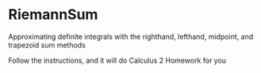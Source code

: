 # RiemannSum
Approximating definite integrals with the righthand, lefthand, midpoint, and trapezoid sum methods

Follow the instructions, and it will do Calculus 2 Homework for you
